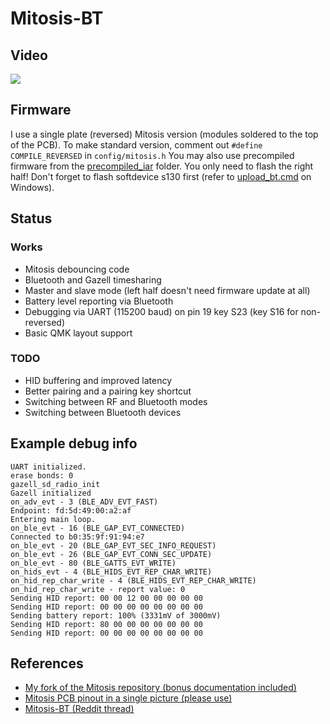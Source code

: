 # Mitosis-BT

## Video

[![](http://img.youtube.com/vi/Qv22OyWb81g/0.jpg)](https://youtu.be/Qv22OyWb81g)

## Firmware

I use a single plate (reversed) Mitosis version (modules soldered to the top of the PCB).
To make standard version, comment out `#define COMPILE_REVERSED` in `config/mitosis.h`
You may also use precompiled firmware from the [precompiled_iar](../precompiled_iar) folder.
You only need to flash the right half! Don't forget to flash softdevice s130 first (refer to [upload_bt.cmd](upload_bt.cmd) on Windows).

## Status

### Works

* Mitosis debouncing code
* Bluetooth and Gazell timesharing
* Master and slave mode (left half doesn't need firmware update at all)
* Battery level reporting via Bluetooth
* Debugging via UART (115200 baud) on pin 19 key S23 (key S16 for non-reversed)
* Basic QMK layout support

### TODO

* HID buffering and improved latency
* Better pairing and a pairing key shortcut
* Switching between RF and Bluetooth modes
* Switching between Bluetooth devices

## Example debug info

```
UART initialized.
erase bonds: 0
gazell_sd_radio_init
Gazell initialized
on_adv_evt - 3 (BLE_ADV_EVT_FAST)
Endpoint: fd:5d:49:00:a2:af
Entering main loop.
on_ble_evt - 16 (BLE_GAP_EVT_CONNECTED)
Connected to b0:35:9f:91:94:e7
on_ble_evt - 20 (BLE_GAP_EVT_SEC_INFO_REQUEST)
on_ble_evt - 26 (BLE_GAP_EVT_CONN_SEC_UPDATE)
on_ble_evt - 80 (BLE_GATTS_EVT_WRITE)
on_hids_evt - 4 (BLE_HIDS_EVT_REP_CHAR_WRITE)
on_hid_rep_char_write - 4 (BLE_HIDS_EVT_REP_CHAR_WRITE)
on_hid_rep_char_write - report value: 0
Sending HID report: 00 00 12 00 00 00 00 00
Sending HID report: 00 00 00 00 00 00 00 00
Sending battery report: 100% (3331mV of 3000mV)
Sending HID report: 80 00 00 00 00 00 00 00
Sending HID report: 00 00 00 00 00 00 00 00
```

## References

* [My fork of the Mitosis repository (bonus documentation included)](https://github.com/joric/mitosis/tree/devel)
* [Mitosis PCB pinout in a single picture (please use)](https://i.imgur.com/apx8W8W.png)
* [Mitosis-BT (Reddit thread)](https://redd.it/91s4pu)

